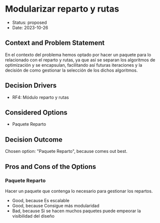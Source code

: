 # Modularizar reparto y rutas

* Status: proposed
* Date: 2023-10-26

## Context and Problem Statement

En el contexto del problema hemos optado por hacer un paquete para lo relacionado con el reparto y rutas, ya que así se separan los algoritmos de optimización y se encapsulan, facilitando así futuras iteraciones y la decisión de como gestionar la selección de los dichos algoritmos.

## Decision Drivers

* RF4: Módulo reparto y rutas

## Considered Options

* Paquete Reparto

## Decision Outcome

Chosen option: "Paquete Reparto", because comes out best.

## Pros and Cons of the Options

### Paquete Reparto

Hacer un paquete que contenga lo necesario para gestionar los repartos.

* Good, because Es escalable
* Good, because Consigue más modularidad
* Bad, because Si se hacen muchos paquetes puede empeorar la visibilidad del diseño
